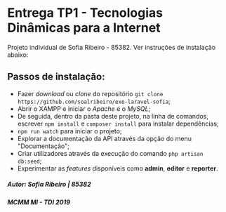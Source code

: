 # Entrega TP1 - Tecnologias Dinâmicas para a Internet
Projeto individual de Sofia Ribeiro - 85382. Ver instruções de instalação abaixo: 

## Passos de instalação:
* Fazer *download* ou *clone* do repositório `git clone https://github.com/soalribeiro/exe-laravel-sofia`;
* Abrir o XAMPP e iniciar o *Apache* e  o *MySQL*;
* De seguida, dentro da pasta deste projeto, na linha de comandos, escrever `npm install` e `composer install` para instalar dependências;
* `npm run watch` para iniciar o projeto;
* Explorar a documentação da API através da opção do menu "Documentação";
* Criar utilizadores através da execução do comando `php artisan db:seed`;
* Experimentar as *features* disponíveis como **admin**, **editor** e **reporter**.

##### Autor: Sofia Ribeiro | 85382
##### MCMM MI - TDI 2019
